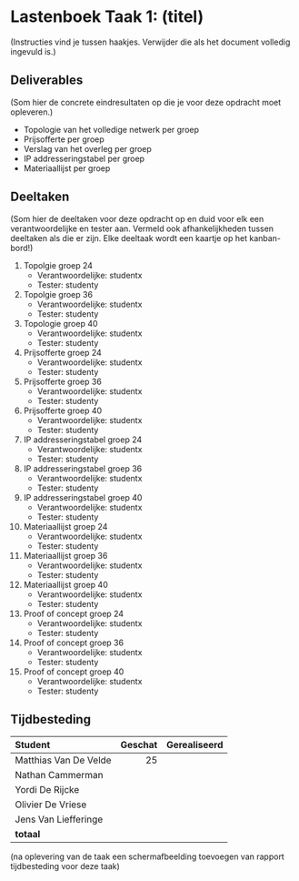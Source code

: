 # Lastenboek Taak 1: (titel)

(Instructies vind je tussen haakjes. Verwijder die als het document volledig ingevuld is.)

## Deliverables

(Som hier de concrete eindresultaten op die je voor deze opdracht moet opleveren.)

* Topologie van het volledige netwerk per groep
* Prijsofferte per groep
* Verslag van het overleg per groep
* IP addresseringstabel per groep
* Materiaallijst per groep


## Deeltaken

(Som hier de deeltaken voor deze opdracht op en duid voor elk een verantwoordelijke en tester aan. Vermeld ook afhankelijkheden tussen deeltaken als die er zijn. Elke deeltaak wordt een kaartje op het kanban-bord!)

1. Topolgie groep 24
    - Verantwoordelijke: studentx
    - Tester: studenty
2. Topolgie groep 36
    - Verantwoordelijke: studentx
    - Tester: studenty
3. Topologie groep 40
    - Verantwoordelijke: studentx
    - Tester: studenty
4. Prijsofferte groep 24
    - Verantwoordelijke: studentx
    - Tester: studenty
5. Prijsofferte groep 36
    - Verantwoordelijke: studentx
    - Tester: studenty
6. Prijsofferte groep 40
    - Verantwoordelijke: studentx
    - Tester: studenty
7. IP addresseringstabel groep 24
    - Verantwoordelijke: studentx
    - Tester: studenty
8. IP addresseringstabel groep 36
    - Verantwoordelijke: studentx
    - Tester: studenty
9. IP addresseringstabel groep 40
    - Verantwoordelijke: studentx
    - Tester: studenty
10. Materiaallijst groep 24
    - Verantwoordelijke: studentx
    - Tester: studenty
11. Materiaallijst groep 36
    - Verantwoordelijke: studentx
    - Tester: studenty
12. Materiaallijst groep 40
    - Verantwoordelijke: studentx
    - Tester: studenty
13. Proof of concept groep 24
    - Verantwoordelijke: studentx
    - Tester: studenty
14. Proof of concept groep 36
    - Verantwoordelijke: studentx
    - Tester: studenty
15. Proof of concept groep 40
    - Verantwoordelijke: studentx
    - Tester: studenty


## Tijdbesteding

| Student    | Geschat | Gerealiseerd |
| :---       | ---:    | ---:         |
| Matthias Van De Velde   |    25     |              |
| Nathan Cammerman   |         |              |
| Yordi De Rijcke |         |              |
| Olivier De Vriese   |         |              |
| Jens Van Liefferinge   |         |              |
| **totaal** |         |              |


(na oplevering van de taak een schermafbeelding toevoegen van rapport tijdbesteding voor deze taak)
